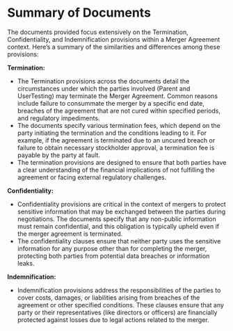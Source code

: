 # Summary of Documents

The documents provided focus extensively on the Termination, Confidentiality, and Indemnification provisions within a Merger Agreement context. Here’s a summary of the similarities and differences among these provisions:

**Termination:**
- The Termination provisions across the documents detail the circumstances under which the parties involved (Parent and UserTesting) may terminate the Merger Agreement. Common reasons include failure to consummate the merger by a specific end date, breaches of the agreement that are not cured within specified periods, and regulatory impediments.
- The documents specify various termination fees, which depend on the party initiating the termination and the conditions leading to it. For example, if the agreement is terminated due to an uncured breach or failure to obtain necessary stockholder approval, a termination fee is payable by the party at fault.
- The termination provisions are designed to ensure that both parties have a clear understanding of the financial implications of not fulfilling the agreement or facing external regulatory challenges.

**Confidentiality:**
- Confidentiality provisions are critical in the context of mergers to protect sensitive information that may be exchanged between the parties during negotiations. The documents specify that any non-public information must remain confidential, and this obligation is typically upheld even if the merger agreement is terminated.
- The confidentiality clauses ensure that neither party uses the sensitive information for any purpose other than for completing the merger, protecting both parties from potential data breaches or information leaks.

**Indemnification:**
- Indemnification provisions address the responsibilities of the parties to cover costs, damages, or liabilities arising from breaches of the agreement or other specified conditions. These clauses ensure that any party or their representatives (like directors or officers) are financially protected against losses due to legal actions related to the merger.